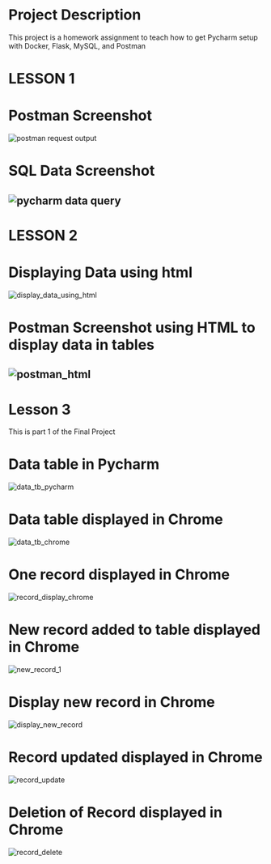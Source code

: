 # Project Description
This project is a homework assignment to teach how to get Pycharm setup with Docker, Flask, MySQL, and Postman
# LESSON 1
# Postman Screenshot 
![postman request output](screenshots/postman.png)
# SQL Data Screenshot
![pycharm data query](screenshots/pycharmSQL.png)
-----------------------------------------------------------------------
# LESSON 2
# Displaying Data using html
![display_data_using_html](screenshots/displayUsingHTML.png)
# Postman Screenshot using HTML to display data in tables
![postman_html](screenshots/postmanHTML.png)
-----------------------------------------------------------------------
# Lesson 3
This is part 1 of the Final Project
# Data table in Pycharm
![data_tb_pycharm](screenshots/lesson3/data_tb_pycharm.png)
# Data table displayed in Chrome
![data_tb_chrome](screenshots/lesson3/data_tb_chrome.png)
# One record displayed in Chrome
![record_display_chrome](screenshots/lesson3/record_display_chrome.png)
# New record added to table displayed in Chrome
![new_record_1](screenshots/lesson3/new_record1.png)
# Display new record in Chrome
![display_new_record](screenshots/lesson3/new_record_display.png)
# Record updated displayed in Chrome
![record_update](screenshots/lesson3/record_update.png)
# Deletion of Record displayed in Chrome
![record_delete](screenshots/lesson3/record_delete.png)
